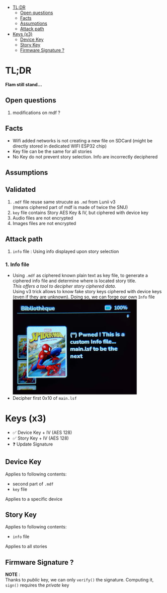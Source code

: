 - [TL;DR](#tldr)
  - [Open questions](#open-questions)
  - [Facts](#facts)
  - [Assumptions](#assumptions)
  - [Attack path](#attack-path)
- [Keys (x3)](#keys-x3)
  - [Device Key](#device-key)
  - [Story Key](#story-key)
  - [Firmware Signature ?](#firmware-signature-)


# TL;DR

**Flam still stand...**  


## Open questions
1. modifications on mdf ?

## Facts
* Wifi added networks is not creating a new file on SDCard (might be directly stored in dedicated WIFI ESP32 chip)
* Key file can be the same for all stories
* No Key do not prevent story selection. Info are incorrectly deciphered


## Assumptions 

## Validated 
1.  `.mdf` file reuse same strucute as `.md` from Lunii v3  
    (means ciphered part of mdf is made of twice the SNU)
2.  `key` file contains Story AES Key & IV, but ciphered with device key
3.  Audio files are not encrypted
4.  Images files are not encrypted 

## Attack path
1. `info` file : Using info displayed upon story selection

### 1. Info file
* Using `.mdf` as ciphered known plain text as key file, to generate a ciphered info file and determine where is located story title.  
*This offers a tool to decipher story ciphered data*.  
Using v3 trick allows to know fake story keys ciphered with device keys (even if they are unknown). Doing so, we can forge our own `Info` file  
![](resources/pwned_info.png)
* Decipher first 0x10 of `main.lsf`


# Keys (x3)

* ✅ Device Key + IV (AES 128)   
* ✅ Story  Key + IV (AES 128)   
* ❓ Update Signature


## Device Key

Applies to following contents:
* second part of `.mdf`
* `key` file
  
Applies to a specific device

## Story Key
 
Applies to following contents:
* `info` file
  
Applies to all stories

## Firmware Signature ?

**NOTE** :   
Thanks to *public* key, we can only `verify()` the signature. Computing it, `sign()` requires the *private* key
